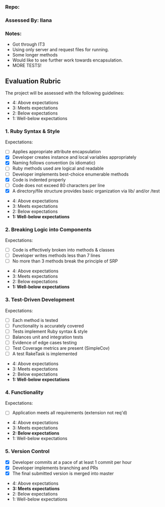 ### Repo:     


### Assessed By: Ilana

### Notes:

- Got through IT3
- Using only server and request files for running.
- Some longer methods
- Would like to see further work towards encapsulation.
- MORE TESTS!

## Evaluation Rubric

The project will be assessed with the following guidelines:

* 4: Above expectations
* 3: Meets expectations
* 2: Below expectations
* 1: Well-below expectations

### 1. Ruby Syntax & Style

Expectations:

- [ ] Applies appropriate attribute encapsulation  
- [X] Developer creates instance and local variables appropriately
- [X] Naming follows convention (is idiomatic)
- [ ] Ruby methods used are logical and readable  
- [ ] Developer implements best-choice enumerable methods
- [X] Code is indented properly
- [ ] Code does not exceed 80 characters per line
- [X] A directory/file structure provides basic organization via lib/ and/or /test

* 4: Above expectations
* 3: Meets expectations
* 2: Below expectations
* **1: Well-below expectations**

### 2. Breaking Logic into Components

Expectations:

- [ ] Code is effectively broken into methods & classes
- [ ] Developer writes methods less than 7 lines
- [ ] No more than 3 methods break the principle of SRP

* 4: Above expectations
* 3: Meets expectations
* 2: Below expectations
* **1: Well-below expectations**

### 3. Test-Driven Development

Expectations:

- [ ] Each method is tested  
- [ ] Functionality is accurately covered
- [ ] Tests implement Ruby syntax & style   
- [ ] Balances unit and integration tests
- [ ] Evidence of edge cases testing
- [ ] Test Coverage metrics are present (SimpleCov)
- [ ] A test RakeTask is implemented

* 4: Above expectations
* 3: Meets expectations
* 2: Below expectations
* **1: Well-below expectations**

### 4. Functionality

Expectations:

- [ ] Application meets all requirements (extension not req'd)

* 4: Above expectations
* 3: Meets expectations
* **2: Below expectations**
* 1: Well-below expectations

### 5. Version Control

- [X] Developer commits at a pace of at least 1 commit per hour
- [X] Developer implements branching and PRs
- [X] The final submitted version is merged into master

* 4: Above expectations
* **3: Meets expectations**
* 2: Below expectations
* 1: Well-below expectations
